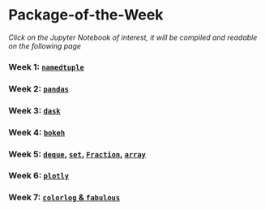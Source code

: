 # Package-of-the-Week
*Click on the Jupyter Notebook of interest, it will be compiled and readable on the following page*
### Week 1: [`namedtuple`](https://github.com/betteridiot/PotW/blob/master/Notebooks/namedtuple.ipynb) ###
### Week 2: [`pandas`](https://github.com/betteridiot/PotW/blob/master/Notebooks/Pandas.ipynb) ###
### Week 3: [`dask`](https://github.com/betteridiot/PotW/blob/master/Notebooks/Dask.ipynb) ###
### Week 4: [`bokeh`](https://github.com/betteridiot/PotW/blob/master/Notebooks/Bokeh.ipynb) ###
### Week 5: [`deque`](https://github.com/betteridiot/PotW/blob/master/Notebooks/deques.ipynb), [`set`](https://github.com/betteridiot/PotW/blob/master/Notebooks/Sets.ipynb), [`Fraction`](https://github.com/betteridiot/PotW/blob/master/Notebooks/Fractions.ipynb), [`array`](https://github.com/betteridiot/PotW/blob/master/Notebooks/Array.ipynb) ###
### Week 6: [`plotly`](https://github.com/betteridiot/PotW/blob/master/Notebooks/plotly.ipynb) ###
### Week 7: [`colorlog` & `fabulous`](https://github.com/betteridiot/PotW/blob/master/Notebooks/colorlog%20%26%20fabulous.ipynb)
